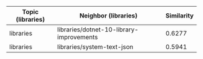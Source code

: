 | Topic (libraries) | Neighbor (libraries) | Similarity |
|-------------|-------------------|------------|
| libraries | libraries/dotnet-10-library-improvements | 0.6277 |
| libraries | libraries/system-text-json | 0.5941 |
